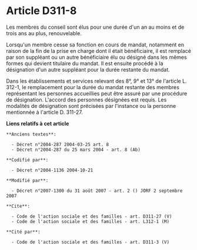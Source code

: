 # Article D311-8

Les membres du conseil sont élus pour une durée d'un an au moins et de trois ans au plus, renouvelable.

Lorsqu'un membre cesse sa fonction en cours de mandat, notamment en raison de la fin de la prise en charge dont il était
bénéficiaire, il est remplacé par son suppléant ou un autre bénéficiaire élu ou désigné dans les mêmes formes qui devient
titulaire du mandat. Il est ensuite procédé à la désignation d'un autre suppléant pour la durée restante du mandat.

Dans les établissements et services relevant des 8°, 9° et 13° de l'article L. 312-1, le remplacement pour la durée du mandat
restante des membres représentant les personnes accueillies peut être assuré par une procédure de désignation. L'accord des
personnes désignées est requis. Les modalités de désignation sont précisées par l'instance ou la personne mentionnée à
l'article D. 311-27.

**Liens relatifs à cet article**

	**Anciens textes**:

	  - Décret n°2004-287 2004-03-25 art. 8
	  - Décret n°2004-287 du 25 mars 2004 - art. 8 (Ab)

	**Codifié par**:

	  - Décret n°2004-1136 2004-10-21

	**Modifié par**:

	  - Décret n°2007-1300 du 31 août 2007 - art. 2 () JORF 2 septembre 2007

	**Cite**:

	  - Code de l'action sociale et des familles - art. D311-27 (V)
	  - Code de l'action sociale et des familles - art. L312-1 (M)

	**Cité par**:

	  - Code de l'action sociale et des familles - art. D311-3 (V)
